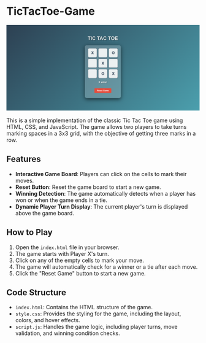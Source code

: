 # TicTacToe-Game

![Tic Tac Toe UI](./Images/game.png)

This is a simple implementation of the classic Tic Tac Toe game using HTML, CSS, and JavaScript. The game allows two players to take turns marking spaces in a 3x3 grid, with the objective of getting three marks in a row.

## Features

- **Interactive Game Board**: Players can click on the cells to mark their moves.
- **Reset Button**: Reset the game board to start a new game.
- **Winning Detection**: The game automatically detects when a player has won or when the game ends in a tie.
- **Dynamic Player Turn Display**: The current player's turn is displayed above the game board.

## How to Play

1. Open the `index.html` file in your browser.
2. The game starts with Player X's turn.
3. Click on any of the empty cells to mark your move.
4. The game will automatically check for a winner or a tie after each move.
5. Click the "Reset Game" button to start a new game.

## Code Structure

- `index.html`: Contains the HTML structure of the game.
- `style.css`: Provides the styling for the game, including the layout, colors, and hover effects.
- `script.js`: Handles the game logic, including player turns, move validation, and winning condition checks.



